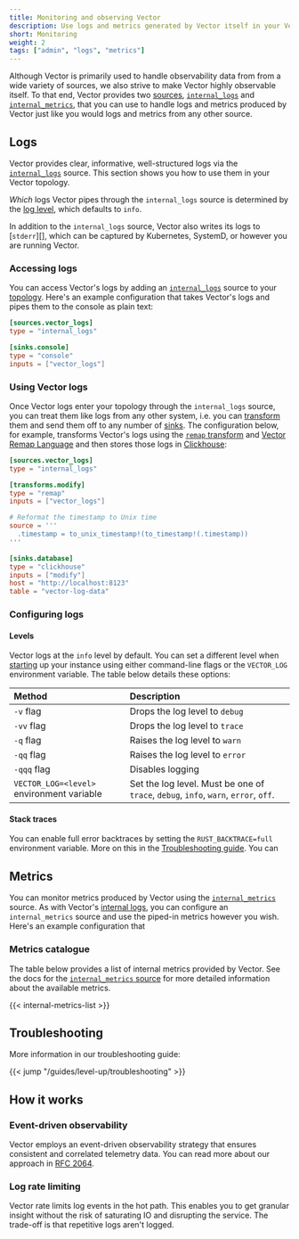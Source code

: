 ```yaml
---
title: Monitoring and observing Vector
description: Use logs and metrics generated by Vector itself in your Vector topology
short: Monitoring
weight: 2
tags: ["admin", "logs", "metrics"]
---
```


Although Vector is primarily used to handle observability data from from a wide variety of sources, we also strive to
make Vector highly observable itself. To that end, Vector provides two [sources], [`internal_logs`][internal_logs] and
[`internal_metrics`][internal_metrics], that you can use to handle logs and metrics produced by Vector just like you
would logs and metrics from any other source.

## Logs

Vector provides clear, informative, well-structured logs via the [`internal_logs`][internal_logs] source. This section
shows you how to use them in your Vector topology.

*Which* logs Vector pipes through the `internal_logs` source is determined by the [log level](#levels), which defaults
to `info`.

In addition to the `internal_logs` source, Vector also writes its logs to [`stderr`][], which can be captured by
Kubernetes, SystemD, or however you are running Vector.

### Accessing logs

You can access Vector's logs by adding an [`internal_logs`][internal_logs] source to your [topology]. Here's an example
configuration that takes Vector's logs and pipes them to the console as plain text:

```toml
[sources.vector_logs]
type = "internal_logs"

[sinks.console]
type = "console"
inputs = ["vector_logs"]
```

### Using Vector logs

Once Vector logs enter your topology through the `internal_logs` source, you can treat them like logs from any other
system, i.e. you can [transform] them and send them off to any number of [sinks]. The configuration below, for example,
transforms Vector's logs using the [`remap` transform][remap] and [Vector Remap Language][VRL] and then stores those
logs in [Clickhouse]:

```toml
[sources.vector_logs]
type = "internal_logs"

[transforms.modify]
type = "remap"
inputs = ["vector_logs"]

# Reformat the timestamp to Unix time
source = '''
  .timestamp = to_unix_timestamp!(to_timestamp!(.timestamp))
'''

[sinks.database]
type = "clickhouse"
inputs = ["modify"]
host = "http://localhost:8123"
table = "vector-log-data"
```

### Configuring logs

#### Levels

Vector logs at the `info` level by default. You can set a different level when [starting] up your instance using either
command-line flags or the `VECTOR_LOG` environment variable. The table below details these options:

Method | Description
:------|:-----------
`-v` flag | Drops the log level to `debug`
`-vv` flag | Drops the log level to `trace`
`-q` flag | Raises the log level to `warn`
`-qq` flag | Raises the log level to `error`
`-qqq` flag | Disables logging
`VECTOR_LOG=<level>` environment variable | Set the log level. Must be one of `trace`, `debug`, `info`, `warn`, `error`, `off`.

#### Stack traces

You can enable full error backtraces by setting the `RUST_BACKTRACE=full` environment variable. More on this in the
[Troubleshooting guide][troubleshooting]. You can

## Metrics

You can monitor metrics produced by Vector using the [`internal_metrics`][internal_metrics] source. As with Vector's
[internal logs](#using-vector-logs), you can configure an `internal_metrics` source and use the piped-in metrics
however you wish. Here's an example configuration that

### Metrics catalogue

The table below provides a list of internal metrics provided by Vector. See the docs for the [`internal_metrics`
source][output] for more detailed information about the available metrics.

{{< internal-metrics-list >}}

## Troubleshooting

More information in our troubleshooting guide:

{{< jump "/guides/level-up/troubleshooting" >}}

## How it works

### Event-driven observability

Vector employs an event-driven observability strategy that ensures consistent and correlated telemetry data. You can
read more about our approach in [RFC 2064][rfc_2064].

### Log rate limiting

Vector rate limits log events in the hot path. This enables you to get granular insight without the risk of saturating
IO and disrupting the service. The trade-off is that repetitive logs aren't logged.

[clickhouse]: /docs/reference/configuration/sinks/clickhouse
[internal_logs]: /docs/reference/configuration/sources/internal_logs
[internal_metrics]: /docs/reference/configuration/sources/internal_metrics
[journald]: https://www.freedesktop.org/software/systemd/man/systemd-journald.service.html
[journald_source]: /docs/reference/configuration/sources/journald
[output]: /docs/reference/configuration/sources/internal_metrics/#output
[remap]: /docs/reference/configuration/transforms/remap
[rfc_2064]: https://github.com/vectordotdev/vector/blob/master/rfcs/2020-03-17-2064-event-driven-observability.md
[sinks]: /sinks
[sources]: /sources
[starting]: /docs/administration/management
[stderr]: https://en.wikipedia.org/wiki/Standard_streams#Standard_error_(stderr)
[topology]: /docs/about/concepts/#topology
[transform]: /transforms
[troubleshooting]: /guides/level-up/troubleshooting
[vrl]: /docs/reference/vrl
